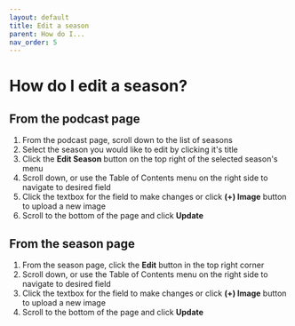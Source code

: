 ```yaml
---
layout: default
title: Edit a season
parent: How do I...
nav_order: 5
---
```


# How do I edit a season?

## From the podcast page

1. From the podcast page, scroll down to the list of seasons
1. Select the season you would like to edit by clicking it's title
1. Click the __Edit Season__ button on the top right of the selected season's menu
1. Scroll down, or use the Table of Contents menu on the right side to navigate to desired field
1. Click the textbox for the field to make changes or click __(+) Image__ button to upload a new image
1. Scroll to the bottom of the page and click __Update__

## From the season page

1. From the season page, click the __Edit__ button in the top right corner
1. Scroll down, or use the Table of Contents menu on the right side to navigate to desired field
1. Click the textbox for the field to make changes or click __(+) Image__ button to upload a new image
1. Scroll to the bottom of the page and click __Update__
